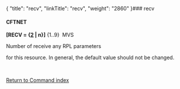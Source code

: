 {
    "title": "recv",
    "linkTitle": "recv",
    "weight": "2860"
}### <span id="recv"></span>recv

#### CFTNET

**\[RECV = {<u>2</u> | n}\]** {1..9}  MVS

Number of receive any RPL parameters
for this resource. In general, the default value should not be changed.

 

[Return to Command index](../)

 
